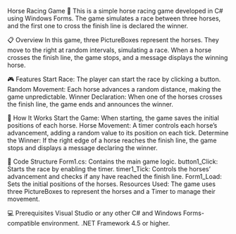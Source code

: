 Horse Racing Game 🏇
This is a simple horse racing game developed in C# using Windows Forms. The game simulates a race between three horses, and the first one to cross the finish line is declared the winner.




📋 Overview
In this game, three PictureBoxes represent the horses. They move to the right at random intervals, simulating a race. When a horse crosses the finish line, the game stops, and a message displays the winning horse.




🎮 Features
Start Race: The player can start the race by clicking a button.
Random Movement: Each horse advances a random distance, making the game unpredictable.
Winner Declaration: When one of the horses crosses the finish line, the game ends and announces the winner.



🚀 How It Works
Start the Game: When starting, the game saves the initial positions of each horse.
Horse Movement: A timer controls each horse’s advancement, adding a random value to its position on each tick.
Determine the Winner: If the right edge of a horse reaches the finish line, the game stops and displays a message declaring the winner.



📂 Code Structure
Form1.cs: Contains the main game logic.
button1_Click: Starts the race by enabling the timer.
timer1_Tick: Controls the horses’ advancement and checks if any have reached the finish line.
Form1_Load: Sets the initial positions of the horses.
Resources Used: The game uses three PictureBoxes to represent the horses and a Timer to manage their movement.



💻 Prerequisites
Visual Studio or any other C# and Windows Forms-compatible environment.
.NET Framework 4.5 or higher.
